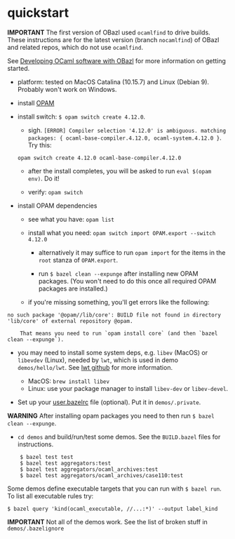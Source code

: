 # quickstart

**IMPORTANT** The first version of OBazl used `ocamlfind` to drive
builds. These instructions are for the latest version (branch
`nocamlfind`) of OBazl and related repos, which do not use
`ocamlfind`.

See [Developing OCaml software with OBazl](https://obazl.github.io/docs_obazl/ug/development.html) for more information on getting started.

* platform: tested on MacOS Catalina (10.15.7) and Linux (Debian 9). Probably won't work on Windows.

* install [OPAM](https://opam.ocaml.org/doc/Install.html)

* install switch: `$ opam switch create 4.12.0`.

    * sigh. `[ERROR] Compiler selection '4.12.0' is ambiguous.
    matching packages: { ocaml-base-compiler.4.12.0,
    ocaml-system.4.12.0 }`. Try this:

    `opam switch create 4.12.0 ocaml-base-compiler.4.12.0`

    * after the install completes, you will be asked to run `eval
      $(opam env)`. Do it!

    * verify: `opam switch`

* install OPAM dependencies

    * see what you have: `opam list`

    * install what you need: `opam switch import OPAM.export --switch 4.12.0`

        * alternatively it may suffice to run `opam import` for the
          items in the `root` stanza of `OPAM.export`.

        * run `$ bazel clean --expunge` after installing new OPAM
          packages. (You won't need to do this once all required OPAM
          packages are installed.)

    * if you're missing something, you'll get errors like the following:
```
no such package '@opam//lib/core': BUILD file not found in directory 'lib/core' of external repository @opam.
```

        That means you need to run `opam install core` (and then `bazel clean --expunge`).

* you may need to install some system deps, e.g. `libev` (MacOS) or
    `libevdev` (Linux), needed by `lwt`, which is used in demo
    `demos/hello/lwt`. See [lwt
    github](https://github.com/ocsigen/lwt) for more information.

    * MacOS:  `brew install libev`
    * Linux: use your package manager to install `libev-dev` or `libev-devel`.

* Set up your [user.bazelrc](https://obazl.github.io/docs_obazl/ug/user_bazelrc.html) file (optional). Put it in `demos/.private`.

**WARNING** After installing opam packages you need to then run `$ bazel
clean --expunge`.

* `cd demos` and build/run/test some demos. See the `BUILD.bazel` files for instructions.

```
    $ bazel test test
    $ bazel test aggregators:test
    $ bazel test aggregators/ocaml_archives:test
    $ bazel test aggregators/ocaml_archives/case110:test
```

Some demos define executable targets that you can run with `$ bazel run`.  To list all executable rules try:

```
$ bazel query 'kind(ocaml_executable, //...:*)' --output label_kind
```

**IMPORTANT** Not all of the demos work. See the list of broken stuff
in `demos/.bazelignore`
